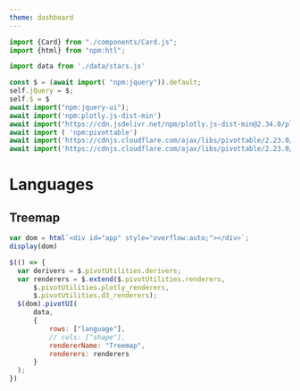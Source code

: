 ```yaml
---
theme: dashboard
---
```


```js
import {Card} from "./components/Card.js";
import {html} from "npm:htl";
```

```js
import data from './data/stars.js'
```

<link rel="stylesheet" href="npm:jquery-ui/dist/themes/base/jquery-ui.css">
<link href="https://pivottable.js.org/dist/pivot.css" rel="stylesheet" />
<link href="https://stackpath.bootstrapcdn.com/bootstrap/4.1.3/css/bootstrap.min.css" />

<script src="https://cdnjs.cloudflare.com/ajax/libs/d3/3.5.5/d3.min.js"></script>

<style>
  #app {
    color: black;
    --theme-foreground: black;
    --theme-foreground-alt: black;
    position: relative;
  }
  .node {
    border: solid 1px white;
    font: 10px sans-serif;
    line-height: 12px;
    overflow: hidden;
    position: absolute;
    text-indent: 2px;
  }  
</style>

```js 
const $ = (await import( "npm:jquery")).default;
self.jQuery = $;
self.$ = $
await import("npm:jquery-ui");
await import('npm:plotly.js-dist-min')
await import("https://cdn.jsdelivr.net/npm/plotly.js-dist-min@2.34.0/plotly.min.js")
await import ( 'npm:pivottable')
await import('https://cdnjs.cloudflare.com/ajax/libs/pivottable/2.23.0/plotly_renderers.min.js')
await import('https://cdnjs.cloudflare.com/ajax/libs/pivottable/2.23.0/d3_renderers.min.js')
```

# Languages

## Treemap

```js
var dom = html`<div id="app" style="overflow:auto;"></div>`;
display(dom)

$(() => {
  var derivers = $.pivotUtilities.derivers;
  var renderers = $.extend($.pivotUtilities.renderers,
      $.pivotUtilities.plotly_renderers,
      $.pivotUtilities.d3_renderers);
  $(dom).pivotUI(
      data,
      {
          rows: ["language"],
          // cols: ["shape"],
          rendererName: "Treemap",
          renderers: renderers          
      }
  );      
})
```
